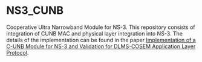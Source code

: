 # NS3_CUNB
Cooperative Ultra Narrowband Module for NS-3. This repository consists of integration of CUNB MAC and physical layer integration into NS-3. 
The details of the implementation can be found in the paper [Implementation of a C-UNB Module for NS-3 and Validation for DLMS-COSEM Application Layer Protocol](https://ieeexplore.ieee.org/abstract/document/8880075).
